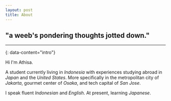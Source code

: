 ```yaml
---
layout: post
title: About
---
```


## "a weeb's pondering thoughts jotted down."

---
{: data-content="intro"}

Hi I'm Athisa.

A student currently living in *Indonesia* with experiences studying abroad in *Japan*
and the *United States*. More specifically in the metropolitan city of *Jakarta*, gourmet center of
*Osaka*, and tech capital of *San Jose*.

I speak fluent *Indonesian* and *English*. At present, learning *Japanese*.
